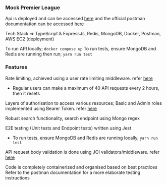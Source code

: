 ### Mock Premier League 
Api is deployed and can be accessed [here](http://13.48.46.218:4500/) and the official postman documentation can be accessed [here](https://documenter.getpostman.com/view/30539584/2s9YRGxUEm)

Tech Stack => TypeScript & ExpressJs, Redis, MongoDB, Docker, Postman, AWS EC2 (deployment)

To run API locally; `docker compose up`
To run tests, ensure MongoDB and Redis are running then run; `yarn run test`

### Features 
Rate limiting, achieved using a user rate limiting middleware. refer [here](https://github.com/shurlz/gm-epl/blob/master/src/middlewares/ratelimit/ratelimiter.ts)
  * Regular users can make a maximum of 40 API requests every 2 hours, then it resets

Layers of authorisation to access various resources; Basic and Admin roles implemented using Bearer Token. refer [here](https://github.com/shurlz/gm-epl/blob/master/src/middlewares/auth/verifyToken.ts)

Robust search functionality, search endpoint using Mongo regex

E2E testing (Unit tests and Endpoint tests) written using Jest
  * To run tests, ensure MongoDB and Redis are running locally, `yarn run test`

API request body validation is done using JOI validators/middleware. refer [here](https://github.com/shurlz/gm-epl/tree/master/src/middlewares/validators)

Code is completely containerized and organised based on best practices
Refer to the postman documentation for a more elaborate testing instructions 
